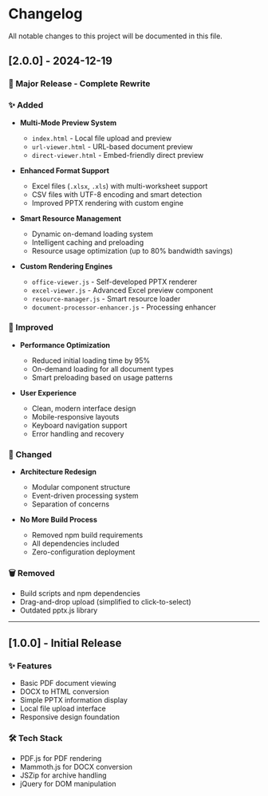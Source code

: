 # Changelog

All notable changes to this project will be documented in this file.

## [2.0.0] - 2024-12-19

### 🎉 Major Release - Complete Rewrite

### ✨ Added
- **Multi-Mode Preview System**
  - `index.html` - Local file upload and preview
  - `url-viewer.html` - URL-based document preview
  - `direct-viewer.html` - Embed-friendly direct preview
  
- **Enhanced Format Support**
  - Excel files (`.xlsx`, `.xls`) with multi-worksheet support
  - CSV files with UTF-8 encoding and smart detection
  - Improved PPTX rendering with custom engine
  
- **Smart Resource Management**
  - Dynamic on-demand loading system
  - Intelligent caching and preloading
  - Resource usage optimization (up to 80% bandwidth savings)
  
- **Custom Rendering Engines**
  - `office-viewer.js` - Self-developed PPTX renderer
  - `excel-viewer.js` - Advanced Excel preview component
  - `resource-manager.js` - Smart resource loader
  - `document-processor-enhancer.js` - Processing enhancer

### 🔧 Improved
- **Performance Optimization**
  - Reduced initial loading time by 95%
  - On-demand loading for all document types
  - Smart preloading based on usage patterns
  
- **User Experience**
  - Clean, modern interface design
  - Mobile-responsive layouts
  - Keyboard navigation support
  - Error handling and recovery

### 🔄 Changed
- **Architecture Redesign**
  - Modular component structure
  - Event-driven processing system
  - Separation of concerns
  
- **No More Build Process**
  - Removed npm build requirements
  - All dependencies included
  - Zero-configuration deployment

### 🗑️ Removed
- Build scripts and npm dependencies
- Drag-and-drop upload (simplified to click-to-select)
- Outdated pptx.js library

---

## [1.0.0] - Initial Release

### ✨ Features
- Basic PDF document viewing
- DOCX to HTML conversion
- Simple PPTX information display
- Local file upload interface
- Responsive design foundation

### 🛠️ Tech Stack
- PDF.js for PDF rendering
- Mammoth.js for DOCX conversion
- JSZip for archive handling
- jQuery for DOM manipulation

